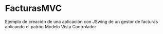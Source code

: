# FacturasMVC
Ejemplo de creación de una aplicación con JSwing de un gestor de facturas aplicando el patrón Modelo Vista Controlador
